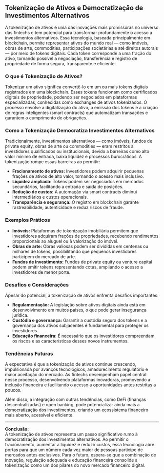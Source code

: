 ## Tokenização de Ativos e Democratização de Investimentos Alternativos

A tokenização de ativos é uma das inovações mais promissoras no universo das fintechs e tem potencial para transformar profundamente o acesso a investimentos alternativos. Essa tecnologia, baseada principalmente em blockchain, permite representar ativos do mundo real — como imóveis, obras de arte, commodities, participações societárias e até direitos autorais — por meio de tokens digitais. Cada token corresponde a uma fração do ativo, tornando possível a negociação, transferência e registro de propriedade de forma segura, transparente e eficiente.

### O que é Tokenização de Ativos?

Tokenizar um ativo significa convertê-lo em um ou mais tokens digitais registrados em uma blockchain. Esses tokens funcionam como certificados digitais de propriedade, podendo ser negociados em plataformas especializadas, conhecidas como exchanges de ativos tokenizados. O processo envolve a digitalização do ativo, a emissão dos tokens e a criação de regras inteligentes (smart contracts) que automatizam transações e garantem o cumprimento de obrigações.

### Como a Tokenização Democratiza Investimentos Alternativos

Tradicionalmente, investimentos alternativos — como imóveis, fundos de private equity, obras de arte ou commodities — eram restritos a investidores qualificados ou institucionais, devido a barreiras como alto valor mínimo de entrada, baixa liquidez e processos burocráticos. A tokenização rompe essas barreiras ao permitir:

- **Fracionamento de ativos:** Investidores podem adquirir pequenas frações de ativos de alto valor, tornando o acesso mais inclusivo.
- **Liquidez ampliada:** Tokens podem ser negociados em mercados secundários, facilitando a entrada e saída de posições.
- **Redução de custos:** A automação via smart contracts diminui intermediários e custos operacionais.
- **Transparência e segurança:** O registro em blockchain garante rastreabilidade, autenticidade e reduz riscos de fraude.

### Exemplos Práticos

- **Imóveis:** Plataformas de tokenização imobiliária permitem que investidores adquiram frações de propriedades, recebendo rendimentos proporcionais ao aluguel ou à valorização do imóvel.
- **Obras de arte:** Obras valiosas podem ser divididas em centenas ou milhares de tokens, possibilitando que pequenos investidores participem do mercado de arte.
- **Fundos de investimento:** Fundos de private equity ou venture capital podem emitir tokens representando cotas, ampliando o acesso a investidores de menor porte.

### Desafios e Considerações

Apesar do potencial, a tokenização de ativos enfrenta desafios importantes:

- **Regulamentação:** A legislação sobre ativos digitais ainda está em desenvolvimento em muitos países, o que pode gerar insegurança jurídica.
- **Custódia e governança:** Garantir a custódia segura dos tokens e a governança dos ativos subjacentes é fundamental para proteger os investidores.
- **Educação financeira:** É necessário que os investidores compreendam os riscos e as características desses novos instrumentos.

### Tendências Futuras

A expectativa é que a tokenização de ativos continue crescendo, impulsionada por avanços tecnológicos, amadurecimento regulatório e maior aceitação do mercado. As fintechs desempenham papel central nesse processo, desenvolvendo plataformas inovadoras, promovendo a inclusão financeira e facilitando o acesso a oportunidades antes restritas a poucos.

Além disso, a integração com outras tendências, como DeFi (finanças descentralizadas) e open banking, pode potencializar ainda mais a democratização dos investimentos, criando um ecossistema financeiro mais aberto, acessível e eficiente.

---

**Conclusão:**  
A tokenização de ativos representa um passo significativo rumo à democratização dos investimentos alternativos. Ao permitir o fracionamento, aumentar a liquidez e reduzir custos, essa tecnologia abre portas para que um número cada vez maior de pessoas participe de mercados antes exclusivos. Para o futuro, espera-se que a combinação de inovação, regulação adequada e educação financeira consolide a tokenização como um dos pilares do novo mercado financeiro digital.
